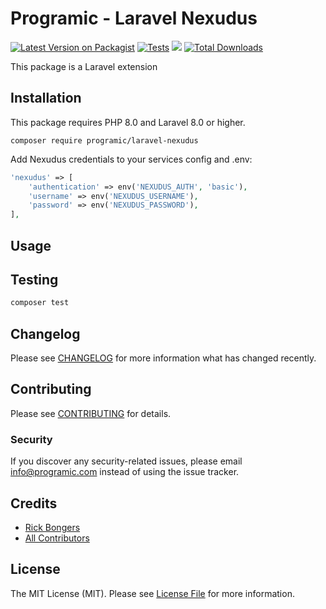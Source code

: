 # Programic - Laravel Nexudus

[![Latest Version on Packagist](https://img.shields.io/packagist/v/programic/laravel-nexudus.svg?style=flat-square)](https://packagist.org/packages/programic/laravel-nexudus)
[![Tests](https://github.com/programic/laravel-nexudus/actions/workflows/tests.yml/badge.svg?branch=main)](https://github.com/programic/laravel-nexudus/actions/workflows/tests.yml)
![](https://github.com/programic/laravel-nexudus/workflows/Run%20Tests/badge.svg?branch=main)
[![Total Downloads](https://img.shields.io/packagist/dt/programic/laravel-nexudus.svg?style=flat-square)](https://packagist.org/packages/programic/laravel-nexudus)

This package is a Laravel extension

## Installation
This package requires PHP 8.0 and Laravel 8.0 or higher.

```
composer require programic/laravel-nexudus
```

Add Nexudus credentials to your services config and .env:
```php
'nexudus' => [
    'authentication' => env('NEXUDUS_AUTH', 'basic'),
    'username' => env('NEXUDUS_USERNAME'),
    'password' => env('NEXUDUS_PASSWORD'),
],
```

## Usage



## Testing
```bash
composer test
```

## Changelog

Please see [CHANGELOG](CHANGELOG.md) for more information what has changed recently.

## Contributing

Please see [CONTRIBUTING](CONTRIBUTING.md) for details.

### Security

If you discover any security-related issues, please email [info@programic.com](mailto:info@programic.com) instead of using the issue tracker.

## Credits

- [Rick Bongers](https://github.com/rbongers)
- [All Contributors](../../contributors)

## License

The MIT License (MIT). Please see [License File](LICENSE.md) for more information.
